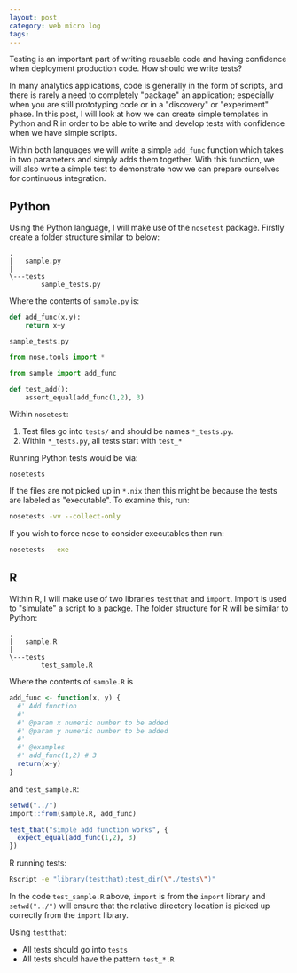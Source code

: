 ```yaml
---
layout: post
category: web micro log
tags:
---
```


Testing is an important part of writing reusable code and having confidence when deployment production code. How should we write tests?

In many analytics applications, code is generally in the form of scripts, and there is rarely a need to completely "package" an application; especially when you are still prototyping code or in a "discovery" or "experiment" phase. In this post, I will look at how we can create simple templates in Python and R in order to be able to write and develop tests with confidence when we have simple scripts.

Within both languages we will write a simple `add_func` function which takes in two parameters and simply adds them together. With this function, we will also write a simple test to demonstrate how we can prepare ourselves for continuous integration.

## Python

Using the Python language, I will make use of the `nosetest` package. Firstly create a folder structure similar to below:

```
.
|   sample.py
|
\---tests
        sample_tests.py

```

Where the contents of `sample.py` is:

```py
def add_func(x,y):
    return x+y
```

`sample_tests.py`

```py
from nose.tools import *

from sample import add_func

def test_add():
    assert_equal(add_func(1,2), 3)
```

Within `nosetest`:

1.  Test files go into `tests/` and should be names `*_tests.py`.
2.  Within `*_tests.py`, all tests start with `test_*`

Running Python tests would be via:

```
nosetests
```

If the files are not picked up in `*.nix` then this might be because the tests are labeled as "executable". To examine this, run:

```sh
nosetests -vv --collect-only
```

If you wish to force nose to consider executables then run:

```sh
nosetests --exe
```

## R

Within R, I will make use of two libraries `testthat` and `import`. Import is used to "simulate" a script to a packge. The folder structure for R will be similar to Python:

```
.
|   sample.R
|
\---tests
        test_sample.R
```

Where the contents of `sample.R` is

```R
add_func <- function(x, y) {
  #' Add function
  #'
  #' @param x numeric number to be added
  #' @param y numeric number to be added
  #'
  #' @examples
  #' add_func(1,2) # 3
  return(x+y)
}
```

and `test_sample.R`:

```R
setwd("../")
import::from(sample.R, add_func)

test_that("simple add function works", {
  expect_equal(add_func(1,2), 3)
})
```

R running tests:

```sh
Rscript -e "library(testthat);test_dir(\"./tests\")"
```

In the code `test_sample.R` above, `import` is from the `import` library and `setwd("../")` will ensure that the relative directory location is picked up correctly from the `import` library.

Using `testthat`:

- All tests should go into `tests`
- All tests should have the pattern `test_*.R`
